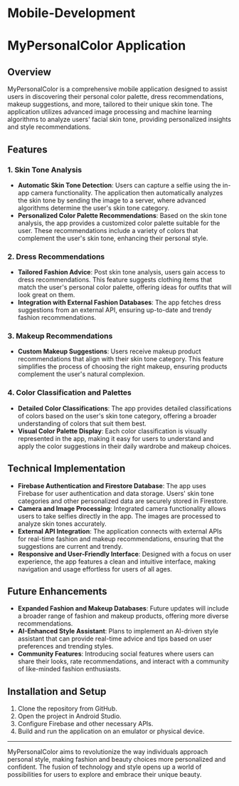 # Mobile-Development

# MyPersonalColor Application

## Overview
MyPersonalColor is a comprehensive mobile application designed to assist users in discovering their personal color palette, dress recommendations, makeup suggestions, and more, tailored to their unique skin tone. The application utilizes advanced image processing and machine learning algorithms to analyze users' facial skin tone, providing personalized insights and style recommendations.

## Features

### 1. Skin Tone Analysis
- **Automatic Skin Tone Detection**: Users can capture a selfie using the in-app camera functionality. The application then automatically analyzes the skin tone by sending the image to a server, where advanced algorithms determine the user's skin tone category.
- **Personalized Color Palette Recommendations**: Based on the skin tone analysis, the app provides a customized color palette suitable for the user. These recommendations include a variety of colors that complement the user's skin tone, enhancing their personal style.

### 2. Dress Recommendations
- **Tailored Fashion Advice**: Post skin tone analysis, users gain access to dress recommendations. This feature suggests clothing items that match the user's personal color palette, offering ideas for outfits that will look great on them.
- **Integration with External Fashion Databases**: The app fetches dress suggestions from an external API, ensuring up-to-date and trendy fashion recommendations.

### 3. Makeup Recommendations
- **Custom Makeup Suggestions**: Users receive makeup product recommendations that align with their skin tone category. This feature simplifies the process of choosing the right makeup, ensuring products complement the user's natural complexion.

### 4. Color Classification and Palettes
- **Detailed Color Classifications**: The app provides detailed classifications of colors based on the user's skin tone category, offering a broader understanding of colors that suit them best.
- **Visual Color Palette Display**: Each color classification is visually represented in the app, making it easy for users to understand and apply the color suggestions in their daily wardrobe and makeup choices.

## Technical Implementation

- **Firebase Authentication and Firestore Database**: The app uses Firebase for user authentication and data storage. Users' skin tone categories and other personalized data are securely stored in Firestore.
- **Camera and Image Processing**: Integrated camera functionality allows users to take selfies directly in the app. The images are processed to analyze skin tones accurately.
- **External API Integration**: The application connects with external APIs for real-time fashion and makeup recommendations, ensuring that the suggestions are current and trendy.
- **Responsive and User-Friendly Interface**: Designed with a focus on user experience, the app features a clean and intuitive interface, making navigation and usage effortless for users of all ages.

## Future Enhancements

- **Expanded Fashion and Makeup Databases**: Future updates will include a broader range of fashion and makeup products, offering more diverse recommendations.
- **AI-Enhanced Style Assistant**: Plans to implement an AI-driven style assistant that can provide real-time advice and tips based on user preferences and trending styles.
- **Community Features**: Introducing social features where users can share their looks, rate recommendations, and interact with a community of like-minded fashion enthusiasts.

## Installation and Setup

1. Clone the repository from GitHub.
2. Open the project in Android Studio.
3. Configure Firebase and other necessary APIs.
4. Build and run the application on an emulator or physical device.
---

MyPersonalColor aims to revolutionize the way individuals approach personal style, making fashion and beauty choices more personalized and confident. The fusion of technology and style opens up a world of possibilities for users to explore and embrace their unique beauty.
